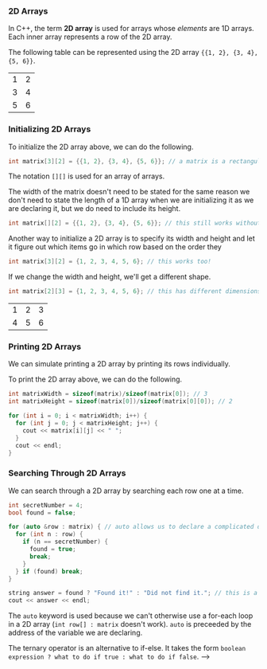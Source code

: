 <!-- # [Link to video.]() -->

### 2D Arrays
 
In C++, the term **2D array** is used for arrays whose *elements* are 1D arrays. Each inner array represents a row of the 2D array.

The following table can be represented using the 2D array `{{1, 2}, {3, 4}, {5, 6}}`.
<table>
  <tr>
    <td>1</td>
    <td>2</td>
  </tr>
  <tr>
    <td>3</td>
    <td>4</td>
  </tr>
  <tr>
    <td>5</td>
    <td>6</td>
  </tr>
</table>

### Initializing 2D Arrays

To initialize the 2D array above, we can do the following.

```java
int matrix[3][2] = {{1, 2}, {3, 4}, {5, 6}}; // a matrix is a rectangular table of numbers
```

The notation `[][]` is used for an array of arrays.

The width of the matrix doesn't need to be stated for the same reason we don't need to state the length of a 1D array when we are initializing it as we are declaring it, but we do need to include its height.

```java
int matrix[][2] = {{1, 2}, {3, 4}, {5, 6}}; // this still works without the [3]
```

Another way to initialize a 2D array is to specify its width and height and let it figure out which items go in which row based on the order they

```java
int matrix[3][2] = {1, 2, 3, 4, 5, 6}; // this works too!
```

If we change the width and height, we'll get a different shape.

```java
int matrix[2][3] = {1, 2, 3, 4, 5, 6}; // this has different dimensions than the one above; see below
```

<table>
  <tr>
    <td>1</td>
    <td>2</td>
    <td>3</td>
  </tr>
  <tr>
    <td>4</td>
    <td>5</td>
    <td>6</td>
  </tr>
</table>

### Printing 2D Arrays

We can simulate printing a 2D array by printing its rows individually.

To print the 2D array above, we can do the following.

```cpp
int matrixWidth = sizeof(matrix)/sizeof(matrix[0]); // 3
int matrixHeight = sizeof(matrix[0])/sizeof(matrix[0][0]); // 2

for (int i = 0; i < matrixWidth; i++) {
  for (int j = 0; j < matrixHeight; j++) {
    cout << matrix[i][j] << " ";
  }
  cout << endl;
}
```

### Searching Through 2D Arrays

We can search through a 2D array by searching each row one at a time.

```cpp
int secretNumber = 4;
bool found = false;

for (auto &row : matrix) { // auto allows us to declare a complicated data type within a for-each loop
  for (int n : row) {
    if (n == secretNumber) {
      found = true;
      break;
    }
  } if (found) break;
}

string answer = found ? "Found it!" : "Did not find it."; // this is a ternary operator
cout << answer << endl;
```

The `auto` keyword is used because we can't otherwise use a for-each loop in a 2D array (`int row[] : matrix` doesn't work). `auto` is preceeded by the address of the variable we are declaring.

The ternary operator is an alternative to if-else. It takes the form `boolean expression ? what to do if true : what to do if false`. -->
